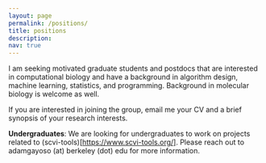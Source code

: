 ```yaml
---
layout: page
permalink: /positions/
title: positions
description:
nav: true
---
```


I am seeking motivated graduate students and postdocs that are interested in computational biology and have a background in algorithm design, machine learning, statistics, and programming. Background in molecular biology is welcome as well.

If you are interested in joining the group, email me your CV and a brief synopsis of your research interests.

**Undergraduates**: We are looking for undergraduates to work on projects related to (scvi-tools)[https://www.scvi-tools.org/]. Please reach out to adamgayoso (at) berkeley (dot) edu for more information.